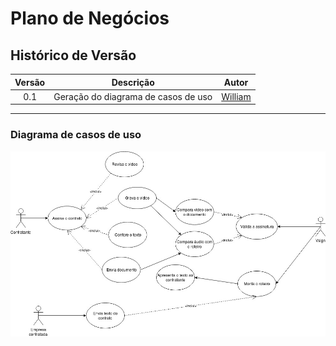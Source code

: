# Plano de Negócios

## Histórico de Versão

| <center>Versão</center> | <center>Descrição</center> | <center>Autor</center> |
| :----: | :-------: | :---: |
| 0.1 | Geração do diagrama de casos de uso | [William](https://github.com/williamtpv) |

---

### Diagrama de casos de uso

[![Diagrama de casos de uso](img/useCasesDiagram.jpg)](https://ibb.co/cwtPmsW)